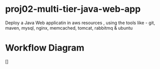 # proj02-multi-tier-java-web-app
Deploy a Java Web applicatin in aws resources , using the tools like - git, maven, mysql, nginx, memcached, tomcat, rabbitmq &amp; ubuntu

# Workflow Diagram
[]
